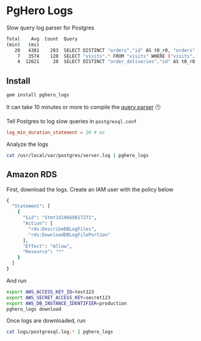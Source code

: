 # PgHero Logs

Slow query log parser for Postgres

```sh
Total    Avg  Count  Query
(min)   (ms)
   20   4381    283  SELECT DISTINCT "orders"."id" AS t0_r0, "orders"
    7   3574    120  SELECT "visits".* FROM "visits" WHERE ("visits".
    4  12621     20  SELECT DISTINCT "order_deliveries"."id" AS t0_r0
```

## Install

```sh
gem install pghero_logs
```

It can take 10 minutes or more to compile the [query parser](https://pganalyze.com/blog/parse-postgresql-queries-in-ruby.html) :clock2:

Tell Postgres to log slow queries in `postgresql.conf`

```conf
log_min_duration_statement = 20 # ms
```

Analyze the logs

```sh
cat /usr/local/var/postgres/server.log | pghero_logs
```

## Amazon RDS

First, download the logs. Create an IAM user with the policy below

```sh
{
  "Statement": [
    {
      "Sid": "Stmt1410669817271",
      "Action": [
        "rds:DescribeDBLogFiles",
        "rds:DownloadDBLogFilePortion"
      ],
      "Effect": "Allow",
      "Resource": "*"
    }
  ]
}
```

And run

```sh
export AWS_ACCESS_KEY_ID=test123
export AWS_SECRET_ACCESS_KEY=secret123
export AWS_DB_INSTANCE_IDENTIFIER=production
pghero_logs download
```

Once logs are downloaded, run

```sh
cat logs/postgresql.log.* | pghero_logs
```
